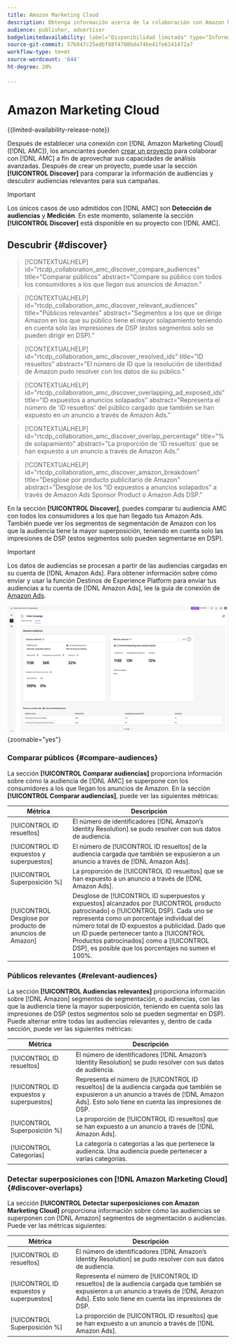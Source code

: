 ```yaml
---
title: Amazon Marketing Cloud
description: Obtenga información acerca de la colaboración con Amazon Marketing Cloud en Real-Time CDP Collaboration.
audience: publisher, advertiser
badgelimitedavailability: label="Disponibilidad limitada" type="Informative" url="https://helpx.adobe.com/legal/product-descriptions/real-time-customer-data-platform-collaboration.html newtab=true"
source-git-commit: 57b847c25edbf88f4708bda74be41fe6141472a7
workflow-type: tm+mt
source-wordcount: '644'
ht-degree: 20%

---
```


# Amazon Marketing Cloud

{{limited-availability-release-note}}

Después de establecer una conexión con [!DNL Amazon Marketing Cloud] ([!DNL AMC]), los anunciantes pueden [crear un proyecto](../manage-projects.md#create-project) para colaborar con [!DNL AMC] a fin de aprovechar sus capacidades de análisis avanzadas. Después de crear un proyecto, puede usar la sección **[!UICONTROL Discover]** para comparar la información de audiencias y descubrir audiencias relevantes para sus campañas.

>[!IMPORTANT]
>
>Los únicos casos de uso admitidos con [!DNL AMC] son **Detección de audiencias** y **Medición**. En este momento, solamente la sección **[!UICONTROL Discover]** está disponible en su proyecto con [!DNL AMC].

## Descubrir {#discover}

>[!CONTEXTUALHELP]
>id="rtcdp_collaboration_amc_discover_compare_audiences"
>title="Comparar públicos"
>abstract="Compare su público con todos los consumidores a los que llegan sus anuncios de Amazon."

>[!CONTEXTUALHELP]
>id="rtcdp_collaboration_amc_discover_relevant_audiences"
>title="Públicos relevantes"
>abstract="Segmentos a los que se dirige Amazon en los que su público tiene el mayor solapamiento teniendo en cuenta solo las impresiones de DSP (estos segmentos solo se pueden dirigir en DSP)."

>[!CONTEXTUALHELP]
>id="rtcdp_collaboration_amc_discover_resolved_ids"
>title="ID resueltos"
>abstract="El número de ID que la resolución de identidad de Amazon pudo resolver con los datos de su público."

>[!CONTEXTUALHELP]
>id="rtcdp_collaboration_amc_discover_overlapping_ad_exposed_ids"
>title="ID expuestos a anuncios solapados"
>abstract="Representa el número de &#39;ID resueltos&#39; del público cargado que también se han expuesto en un anuncio a través de Amazon Ads."

>[!CONTEXTUALHELP]
>id="rtcdp_collaboration_amc_discover_overlap_percentage"
>title="% de solapamiento"
>abstract="La proporción de &#39;ID resueltos&#39; que se han expuesto a un anuncio a través de Amazon Ads."

>[!CONTEXTUALHELP]
>id="rtcdp_collaboration_amc_discover_amazon_breakdown"
>title="Desglose por producto publicitario de Amazon"
>abstract="Desglose de los “ID expuestos a anuncios solapados” a través de Amazon Ads Sponsor Product o Amazon Ads DSP."

En la sección **[!UICONTROL Discover]**, puedes comparar tu audiencia AMC con todos los consumidores a los que han llegado tus Amazon Ads. También puede ver los segmentos de segmentación de Amazon con los que la audiencia tiene la mayor superposición, teniendo en cuenta solo las impresiones de DSP (estos segmentos solo pueden segmentarse en DSP).

>[!IMPORTANT]
>
>Los datos de audiencias se procesan a partir de las audiencias cargadas en su cuenta de [!DNL Amazon Ads]. Para obtener información sobre cómo enviar y usar la función Destinos de Experience Platform para enviar tus audiencias a tu cuenta de [!DNL Amazon Ads], lee la guía de conexión de [Amazon Ads](https://experienceleague.adobe.com/en/docs/experience-platform/destinations/catalog/advertising/amazon-ads).

![Sección Discover en un proyecto con Amazon Marketing Cloud.](/help/assets/collaborate/advertising-platforms/amc-discover.png){zoomable="yes"}

### Comparar públicos {#compare-audiences}

La sección **[!UICONTROL Comparar audiencias]** proporciona información sobre cómo la audiencia de [!DNL AMC] se superpone con los consumidores a los que llegan los anuncios de Amazon. En la sección **[!UICONTROL Comparar audiencias]**, puede ver las siguientes métricas:

| Métrica | Descripción |
|--------------------------------|---------------------------------------------------------------------------------------------------|
| [!UICONTROL ID resueltos] | El número de identificadores [!DNL Amazon’s Identity Resolution] se pudo resolver con sus datos de audiencia. |
| [!UICONTROL ID expuestos y superpuestos] | El número de [!UICONTROL ID resueltos] de la audiencia cargada que también se expusieron a un anuncio a través de [!DNL Amazon Ads]. |
| [!UICONTROL Superposición %] | La proporción de [!UICONTROL ID resueltos] que se han expuesto a un anuncio a través de [!DNL Amazon Ads]. |
| [!UICONTROL Desglose por producto de anuncios de Amazon] | Desglose de [!UICONTROL ID superpuestos y expuestos] alcanzados por [!UICONTROL producto patrocinado] o [!UICONTROL DSP]. Cada uno se representa como un porcentaje individual del número total de ID expuestos a publicidad. Dado que un ID puede pertenecer tanto a [!UICONTROL Productos patrocinados] como a [!UICONTROL DSP], es posible que los porcentajes no sumen el 100%. |


### Públicos relevantes {#relevant-audiences}

La sección **[!UICONTROL Audiencias relevantes]** proporciona información sobre [!DNL Amazon] segmentos de segmentación, o audiencias, con las que la audiencia tiene la mayor superposición, teniendo en cuenta solo las impresiones de DSP (estos segmentos solo se pueden segmentar en DSP). Puede alternar entre todas las audiencias relevantes y, dentro de cada sección, puede ver las siguientes métricas:

| Métrica | Descripción |
|--------------------------------|---------------------------------------------------------------------------------------------------|
| [!UICONTROL ID resueltos] | El número de identificadores [!DNL Amazon’s Identity Resolution] se pudo resolver con sus datos de audiencia. |
| [!UICONTROL ID expuestos y superpuestos] | Representa el número de [!UICONTROL ID resueltos] de la audiencia cargada que también se expusieron a un anuncio a través de [!DNL Amazon Ads]. Esto solo tiene en cuenta las impresiones de DSP. |
| [!UICONTROL Superposición %] | La proporción de [!UICONTROL ID resueltos] que se han expuesto a un anuncio a través de [!DNL Amazon Ads]. |
| [!UICONTROL Categorías] | La categoría o categorías a las que pertenece la audiencia. Una audiencia puede pertenecer a varias categorías. |

### Detectar superposiciones con [!DNL Amazon Marketing Cloud] {#discover-overlaps}

La sección **[!UICONTROL Detectar superposiciones con Amazon Marketing Cloud]** proporciona información sobre cómo las audiencias se superponen con [!DNL Amazon] segmentos de segmentación o audiencias. Puede ver las métricas siguientes:

| Métrica | Descripción |
|--------------------------------|---------------------------------------------------------------------------------------------------|
| [!UICONTROL ID resueltos] | El número de identificadores [!DNL Amazon’s Identity Resolution] se pudo resolver con sus datos de audiencia. |
| [!UICONTROL ID expuestos y superpuestos] | Representa el número de [!UICONTROL ID resueltos] de la audiencia cargada que también se expusieron a un anuncio a través de [!DNL Amazon Ads]. Esto solo tiene en cuenta las impresiones de DSP. |
| [!UICONTROL Superposición %] | La proporción de [!UICONTROL ID resueltos] que se han expuesto a un anuncio a través de [!DNL Amazon Ads]. |